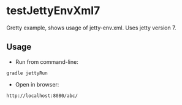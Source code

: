 # testJettyEnvXml7

Gretty example, shows usage of jetty-env.xml. Uses jetty version 7.

## Usage

- Run from command-line:

```
gradle jettyRun
```

- Open in browser:

```
http://localhost:8080/abc/
```
